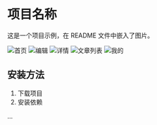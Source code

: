 # 项目名称

这是一个项目示例，在 README 文件中嵌入了图片。

![首页](./static/images/screenshot/index.png)
![编辑](./static/images/screenshot/compose.png)
![详情](./static/images/screenshot/detail.png)
![文章列表](./static/images/screenshot/list.png)
![我的](./static/images/screenshot/self.png.png)

## 安装方法

1. 下载项目
2. 安装依赖

...